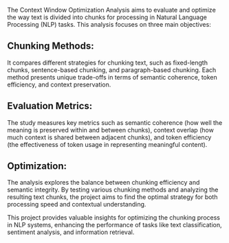 
The Context Window Optimization Analysis aims to evaluate and optimize the way text is divided into chunks for processing in Natural Language Processing (NLP) tasks. This analysis focuses on three main objectives:

## Chunking Methods: 
It compares different strategies for chunking text, such as fixed-length chunks, sentence-based chunking, and paragraph-based chunking. Each method presents unique trade-offs in terms of semantic coherence, token efficiency, and context preservation.

## Evaluation Metrics: 
The study measures key metrics such as semantic coherence (how well the meaning is preserved within and between chunks), context overlap (how much context is shared between adjacent chunks), and token efficiency (the effectiveness of token usage in representing meaningful content).

## Optimization: 
The analysis explores the balance between chunking efficiency and semantic integrity. By testing various chunking methods and analyzing the resulting text chunks, the project aims to find the optimal strategy for both processing speed and contextual understanding.

This project provides valuable insights for optimizing the chunking process in NLP systems, enhancing the performance of tasks like text classification, sentiment analysis, and information retrieval.
